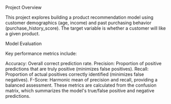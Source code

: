 Project Overview

This project explores building a product recommendation model using customer demographics (age, income) and past purchasing behavior (purchase_history_score). The target variable is whether a customer will like a given product.

Model Evaluation

Key performance metrics include:

Accuracy: Overall correct prediction rate.
Precision: Proportion of positive predictions that are truly positive (minimizes false positives).
Recall: Proportion of actual positives correctly identified (minimizes false negatives).
F-Score: Harmonic mean of precision and recall, providing a balanced assessment.
These metrics are calculated from the confusion matrix, which summarizes the model's true/false positive and negative predictions.
